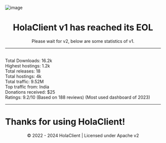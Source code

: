 ![image](https://github.com/HolaClient/HolaClient/assets/102372274/bfee184b-86b6-47ef-a0a7-5e6390040641)
<h1 align="center" dir="auto">HolaClient v1 has reached its EOL</h1>
<p align="center">
Please wait for v2, below are some statistics of v1.
</p>

---

<br>
Total Downloads: 16.2k<br>
Highest hostings: 1.2k<br>
Total releases: 18<br>
Total hostings: 4k<br>
Total traffic: 9.52M<br>
Top traffic from: India<br>
Donations received: $25<br>
Ratings: 9.2/10 (Based on 188 reviews)
(Most used dashboard of 2023)

---

<h1> Thanks for using HolaClient!</h1>
<p align="center">
© 2022 - 2024 HolaClient | Licensed under Apache v2
</p>
